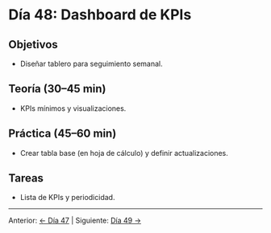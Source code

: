 # Día 48: Dashboard de KPIs

## Objetivos
- Diseñar tablero para seguimiento semanal.

## Teoría (30–45 min)
- KPIs mínimos y visualizaciones.

## Práctica (45–60 min)
- Crear tabla base (en hoja de cálculo) y definir actualizaciones.

## Tareas
- Lista de KPIs y periodicidad.

---
Anterior: [← Día 47](Dia_47.md) | Siguiente: [Día 49 →](Dia_49.md)
